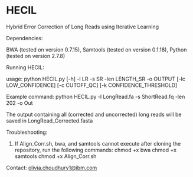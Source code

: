 # HECIL
Hybrid Error Correction of Long Reads using Iterative Learning

Dependencies:

BWA (tested on version 0.7.15),
Samtools (tested on version 0.1.18),
Python (tested on version 2.7.8)

Running HECIL:

usage: python HECIL.py [-h] -l LR -s SR -len LENGTH_SR -o OUTPUT [-lc LOW_CONFIDENCE]
                [-c CUTOFF_QC] [-k CONFIDENCE_THRESHOLD]
                
Example command: python HECIL.py -l LongRead.fa -s ShortRead.fq -len 202 -o Out

The output containing all (corrected and uncorrected) long reads will be saved in LongRead_Corrected.fasta


Troubleshooting:

1. If Align_Corr.sh, bwa, and samtools cannot execute after cloning the repository, run the following commands:
    chmod +x bwa
    chmod +x samtools
    chmod +x Align_Corr.sh




Contact: olivia.choudhury1@ibm.com

